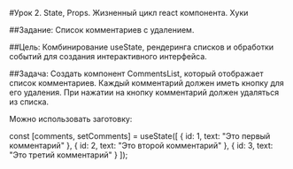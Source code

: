 #Урок 2. State, Props. Жизненный цикл react компонента. Хуки

##Задание: Список комментариев с удалением.

##Цель: Комбинирование useState, рендеринга списков и обработки событий для создания интерактивного интерфейса.

##Задача:
Создать компонент CommentsList, который отображает список комментариев. Каждый комментарий должен иметь кнопку для его удаления. При нажатии на кнопку комментарий должен удаляться из списка.

Можно использовать заготовку:

const [comments, setComments] = useState([
{ id: 1, text: "Это первый комментарий" },
{ id: 2, text: "Это второй комментарий" },
{ id: 3, text: "Это третий комментарий" }
]);

